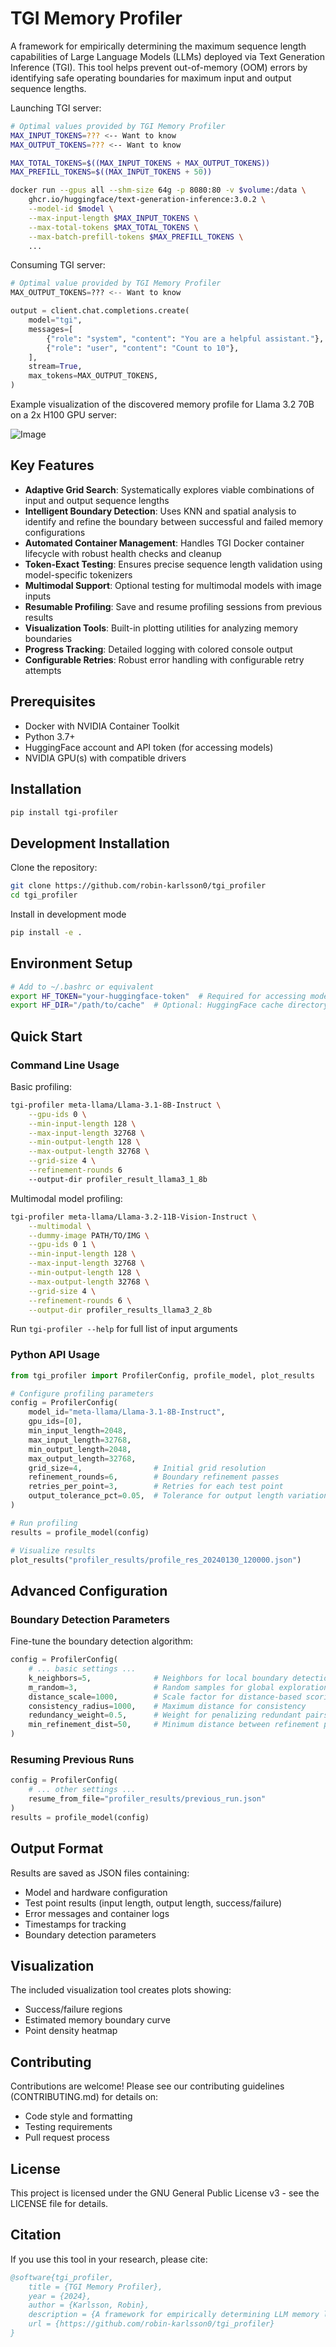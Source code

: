 # TGI Memory Profiler

A framework for empirically determining the maximum sequence length capabilities of Large Language Models (LLMs) deployed via Text Generation Inference (TGI). This tool helps prevent out-of-memory (OOM) errors by identifying safe operating boundaries for maximum input and output sequence lengths.

Launching TGI server:
```bash
# Optimal values provided by TGI Memory Profiler
MAX_INPUT_TOKENS=??? <-- Want to know
MAX_OUTPUT_TOKENS=??? <-- Want to know

MAX_TOTAL_TOKENS=$((MAX_INPUT_TOKENS + MAX_OUTPUT_TOKENS))
MAX_PREFILL_TOKENS=$((MAX_INPUT_TOKENS + 50))

docker run --gpus all --shm-size 64g -p 8080:80 -v $volume:/data \
    ghcr.io/huggingface/text-generation-inference:3.0.2 \
    --model-id $model \
    --max-input-length $MAX_INPUT_TOKENS \
    --max-total-tokens $MAX_TOTAL_TOKENS \
    --max-batch-prefill-tokens $MAX_PREFILL_TOKENS \
    ...  
```

Consuming TGI server:
```python
# Optimal value provided by TGI Memory Profiler
MAX_OUTPUT_TOKENS=??? <-- Want to know

output = client.chat.completions.create(
    model="tgi",
    messages=[
        {"role": "system", "content": "You are a helpful assistant."},
        {"role": "user", "content": "Count to 10"},
    ],
    stream=True,
    max_tokens=MAX_OUTPUT_TOKENS,
)
```

Example visualization of the discovered memory profile for Llama 3.2 70B on a 2x H100 GPU server:

![Image](https://github.com/user-attachments/assets/447552b5-a2aa-40f1-9673-2449872b1a57)

## Key Features

- **Adaptive Grid Search**: Systematically explores viable combinations of input and output sequence lengths
- **Intelligent Boundary Detection**: Uses KNN and spatial analysis to identify and refine the boundary between successful and failed memory configurations
- **Automated Container Management**: Handles TGI Docker container lifecycle with robust health checks and cleanup
- **Token-Exact Testing**: Ensures precise sequence length validation using model-specific tokenizers
- **Multimodal Support**: Optional testing for multimodal models with image inputs
- **Resumable Profiling**: Save and resume profiling sessions from previous results
- **Visualization Tools**: Built-in plotting utilities for analyzing memory boundaries
- **Progress Tracking**: Detailed logging with colored console output
- **Configurable Retries**: Robust error handling with configurable retry attempts

## Prerequisites

- Docker with NVIDIA Container Toolkit
- Python 3.7+
- HuggingFace account and API token (for accessing models)
- NVIDIA GPU(s) with compatible drivers

## Installation

```bash
pip install tgi-profiler
```

## Development Installation

Clone the repository:
```bash
git clone https://github.com/robin-karlsson0/tgi_profiler
cd tgi_profiler
```

Install in development mode
```bash
pip install -e .
```

## Environment Setup

```bash
# Add to ~/.bashrc or equivalent
export HF_TOKEN="your-huggingface-token"  # Required for accessing models
export HF_DIR="/path/to/cache"  # Optional: HuggingFace cache directory
```

## Quick Start

### Command Line Usage

Basic profiling:
```bash
tgi-profiler meta-llama/Llama-3.1-8B-Instruct \
    --gpu-ids 0 \
    --min-input-length 128 \
    --max-input-length 32768 \
    --min-output-length 128 \
    --max-output-length 32768 \
    --grid-size 4 \
    --refinement-rounds 6
    --output-dir profiler_result_llama3_1_8b
```

Multimodal model profiling:
```bash
tgi-profiler meta-llama/Llama-3.2-11B-Vision-Instruct \
    --multimodal \
    --dummy-image PATH/TO/IMG \
    --gpu-ids 0 1 \
    --min-input-length 128 \
    --max-input-length 32768 \
    --min-output-length 128 \
    --max-output-length 32768 \
    --grid-size 4 \
    --refinement-rounds 6 \
    --output-dir profiler_results_llama3_2_8b
```

Run `tgi-profiler --help` for full list of input arguments

### Python API Usage

```python
from tgi_profiler import ProfilerConfig, profile_model, plot_results

# Configure profiling parameters
config = ProfilerConfig(
    model_id="meta-llama/Llama-3.1-8B-Instruct",
    gpu_ids=[0],
    min_input_length=2048,
    max_input_length=32768,
    min_output_length=2048,
    max_output_length=32768,
    grid_size=4,                # Initial grid resolution
    refinement_rounds=6,        # Boundary refinement passes
    retries_per_point=3,        # Retries for each test point
    output_tolerance_pct=0.05,  # Tolerance for output length variation
)

# Run profiling
results = profile_model(config)

# Visualize results
plot_results("profiler_results/profile_res_20240130_120000.json")
```

## Advanced Configuration

### Boundary Detection Parameters

Fine-tune the boundary detection algorithm:
```python
config = ProfilerConfig(
    # ... basic settings ...
    k_neighbors=5,              # Neighbors for local boundary detection
    m_random=3,                 # Random samples for global exploration
    distance_scale=1000,        # Scale factor for distance-based scoring
    consistency_radius=1000,    # Maximum distance for consistency
    redundancy_weight=0.5,      # Weight for penalizing redundant pairs
    min_refinement_dist=50,     # Minimum distance between refinement points
)
```

### Resuming Previous Runs
```python
config = ProfilerConfig(
    # ... other settings ...
    resume_from_file="profiler_results/previous_run.json"
)
results = profile_model(config)
```

## Output Format

Results are saved as JSON files containing:

- Model and hardware configuration
- Test point results (input length, output length, success/failure)
- Error messages and container logs
- Timestamps for tracking
- Boundary detection parameters

## Visualization

The included visualization tool creates plots showing:

- Success/failure regions
- Estimated memory boundary curve
- Point density heatmap

## Contributing
Contributions are welcome! Please see our contributing guidelines (CONTRIBUTING.md) for details on:

- Code style and formatting
- Testing requirements
- Pull request process

## License

This project is licensed under the GNU General Public License v3 - see the LICENSE file for details.

## Citation

If you use this tool in your research, please cite:

```bibtex
@software{tgi_profiler,
    title = {TGI Memory Profiler},
    year = {2024},
    author = {Karlsson, Robin},
    description = {A framework for empirically determining LLM memory limits in TGI deployments},
    url = {https://github.com/robin-karlsson0/tgi_profiler}
}
```